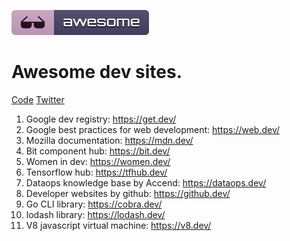 <p>
	<img src="media/badge.svg"/>
	<h1>Awesome dev sites.</h1>
</p>
<p>
	<a href="code-of-conduct.md">Code</a>
	<a href="https://twitter.com/qbllr_">Twitter</a>
</p>
	<ol>
		<li>Google dev registry: <a href="https://get.dev/">https://get.dev/</a> </li>
		<li>Google best practices for web development: <a href="https://web.dev/">https://web.dev/</a></li>
		<li>Mozilla documentation:  <a href="https://mdn.dev/">https://mdn.dev/</a></li>
		<li>Bit component hub: <a href="https://bit.dev/">https://bit.dev/</a></li>
		<li>Women in dev: <a href="https://women.dev/">https://women.dev/</a></li>
		<li>Tensorflow hub: <a href="https://tfhub.dev/">https://tfhub.dev/</a></li>
		<li>Dataops knowledge base by Accend: <a href="https://dataops.dev/">https://dataops.dev/</a></li>
		<li>Developer websites by github: <a href="https://github§.dev/">https://github.dev/</a></li>
		<li>Go CLI library: <a href="https://cobra.dev/">https://cobra.dev/</a></li>
		<li>lodash library: <a href="https://lodash.dev/">https://lodash.dev/</a></li>
		<li>V8 javascript virtual machine: <a href="https://v8.dev/">https://v8.dev/</a></li>
	</ol>
